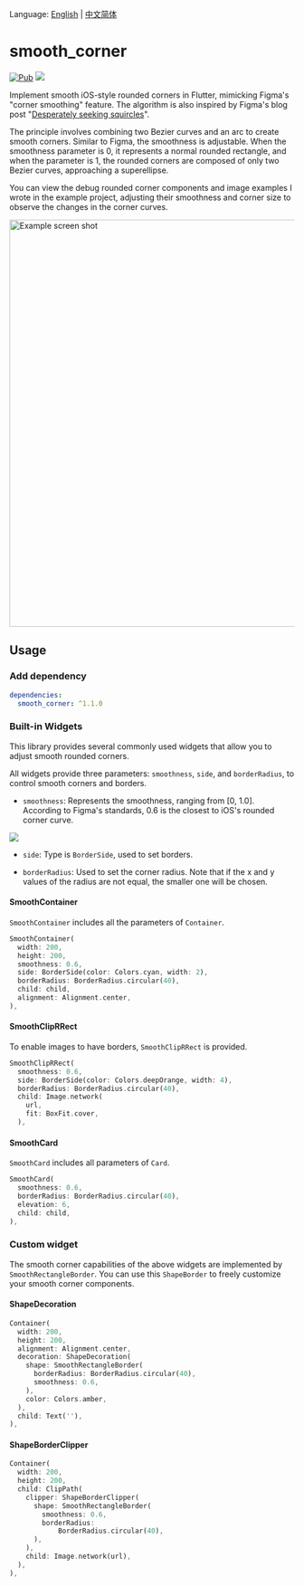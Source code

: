 Language: [English](README.md) | [中文简体](README_CN.md)

# smooth_corner

[![Pub](https://img.shields.io/badge/pub-1.1.0-blue?style=flat-square)](https://pub.dev/packages/smooth_corner) ![](https://img.shields.io/badge/platform-flutter%7Cflutter--web-red?style=flat-square)

Implement smooth iOS-style rounded corners in Flutter, mimicking Figma's "corner smoothing" feature. The algorithm is also inspired by Figma's blog post "[Desperately seeking squircles](https://www.figma.com/blog/desperately-seeking-squircles/)".

The principle involves combining two Bezier curves and an arc to create smooth corners. Similar to Figma, the smoothness is adjustable. When the smoothness parameter is 0, it represents a normal rounded rectangle, and when the parameter is 1, the rounded corners are composed of only two Bezier curves, approaching a superellipse.

You can view the debug rounded corner components and image examples I wrote in the example project, adjusting their smoothness and corner size to observe the changes in the corner curves.

<img width="720" alt="Example screen shot" src="https://user-images.githubusercontent.com/17538852/148490341-82821630-e4e7-4858-862d-d74049bd4002.png">



## Usage

### Add dependency 

```yaml
dependencies:
  smooth_corner: ^1.1.0
```



### Built-in Widgets

This library provides several commonly used widgets that allow you to adjust smooth rounded corners.

All widgets provide three parameters: `smoothness`, `side`, and `borderRadius`, to control smooth corners and borders.

- `smoothness`: Represents the smoothness, ranging from [0, 1.0]. According to Figma's standards, 0.6 is the closest to iOS's rounded corner curve.

![](https://user-images.githubusercontent.com/17538852/148515898-79b29e88-c709-481c-b326-2ff92246cfa2.png)

- `side`: Type is `BorderSide`, used to set borders.

- `borderRadius`: Used to set the corner radius. Note that if the x and y values of the radius are not equal, the smaller one will be chosen.



#### SmoothContainer

`SmoothContainer` includes all the parameters of `Container`.

```dart
SmoothContainer(
  width: 200,
  height: 200,
  smoothness: 0.6,
  side: BorderSide(color: Colors.cyan, width: 2),
  borderRadius: BorderRadius.circular(40),
  child: child,
  alignment: Alignment.center,
),
```



#### SmoothClipRRect

To enable images to have borders, `SmoothClipRRect` is provided.
```dart
SmoothClipRRect(
  smoothness: 0.6,
  side: BorderSide(color: Colors.deepOrange, width: 4),
  borderRadius: BorderRadius.circular(40),
  child: Image.network(
    url,
    fit: BoxFit.cover,
  ),
```



#### SmoothCard

`SmoothCard`  includes all parameters of `Card`.

```dart
SmoothCard(
  smoothness: 0.6,
  borderRadius: BorderRadius.circular(40),
  elevation: 6,
  child: child,
),
```



### Custom widget

The smooth corner capabilities of the above widgets are implemented by `SmoothRectangleBorder`. You can use this `ShapeBorder` to freely customize your smooth corner components.



#### ShapeDecoration

```dart
Container(
  width: 200,
  height: 200,
  alignment: Alignment.center,
  decoration: ShapeDecoration(
    shape: SmoothRectangleBorder(
      borderRadius: BorderRadius.circular(40),
      smoothness: 0.6,
    ),
    color: Colors.amber,
  ),
  child: Text(''),
),
```



#### ShapeBorderClipper

```dart
Container(
  width: 200,
  height: 200,
  child: ClipPath(
    clipper: ShapeBorderClipper(
      shape: SmoothRectangleBorder(
        smoothness: 0.6,
        borderRadius:
            BorderRadius.circular(40),
      ),
    ),
    child: Image.network(url),
  ),
),
```
